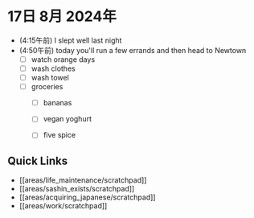# 17日 8月 2024年
- (4:15午前) I slept well last night
- (4:50午前) today you'll run a few errands and then head to Newtown
  - [ ] watch orange days
  - [ ] wash clothes
  - [ ] wash towel
  - [ ] groceries
    - [ ] bananas
    - [ ] vegan yoghurt
    - [ ] five spice

 



## Quick Links
- [[areas/life_maintenance/scratchpad]]
- [[areas/sashin_exists/scratchpad]]
- [[areas/acquiring_japanese/scratchpad]]
- [[areas/work/scratchpad]]

